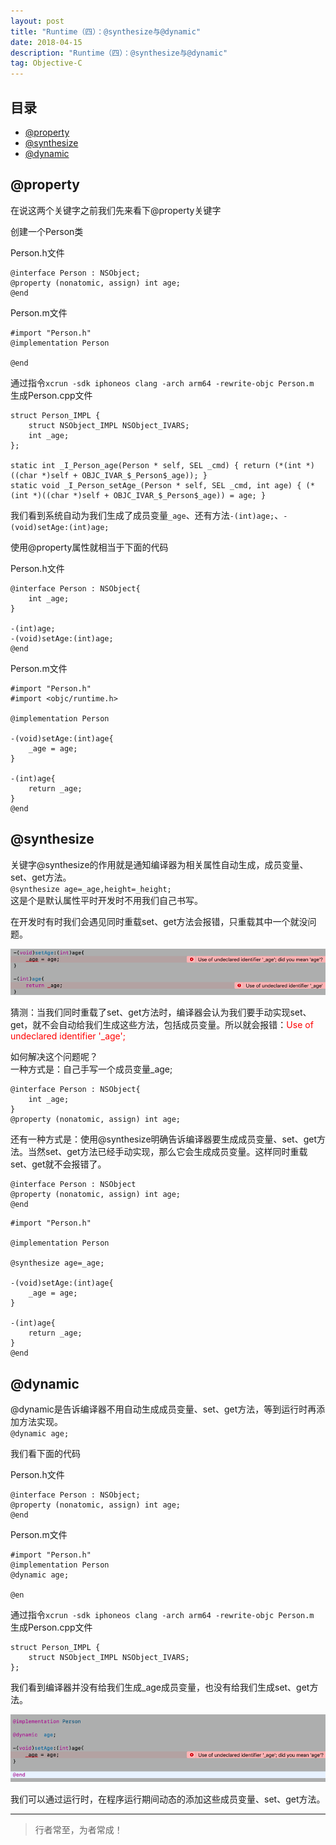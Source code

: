 ```yaml
---
layout: post
title: "Runtime（四）：@synthesize与@dynamic"
date: 2018-04-15
description: "Runtime（四）：@synthesize与@dynamic"
tag: Objective-C
---
```








## 目录
- [@property](#content1)   
- [@synthesize](#conten2)   
- [@dynamic](#content3)   

<!-- ************************************************ -->
## <a id="content1"></a>@property


在说这两个关键字之前我们先来看下@property关键字

创建一个Person类

Person.h文件
```
@interface Person : NSObject;
@property (nonatomic, assign) int age;
@end
```

Person.m文件
```objc
#import "Person.h"
@implementation Person

@end
```

通过指令`xcrun -sdk iphoneos clang -arch arm64 -rewrite-objc Person.m`     
生成Person.cpp文件

```objc
struct Person_IMPL {
	struct NSObject_IMPL NSObject_IVARS;
	int _age;
};

static int _I_Person_age(Person * self, SEL _cmd) { return (*(int *)((char *)self + OBJC_IVAR_$_Person$_age)); }
static void _I_Person_setAge_(Person * self, SEL _cmd, int age) { (*(int *)((char *)self + OBJC_IVAR_$_Person$_age)) = age; }
```
我们看到系统自动为我们生成了成员变量`_age`、还有方法`-(int)age;`、`-(void)setAge:(int)age;`

使用@property属性就相当于下面的代码

Person.h文件

```objc
@interface Person : NSObject{
    int _age;
}

-(int)age;
-(void)setAge:(int)age;
@end
```

Person.m文件

```
#import "Person.h"
#import <objc/runtime.h>

@implementation Person

-(void)setAge:(int)age{
    _age = age;
}

-(int)age{
    return _age;
}
@end
```

<!-- ************************************************ -->
## <a id="content2"></a>@synthesize

关键字@synthesize的作用就是通知编译器为相关属性自动生成，成员变量、set、get方法。     
`@synthesize age=_age,height=_height;`      
这是个是默认属性平时开发时不用我们自己书写。     

在开发时有时我们会遇见同时重载set、get方法会报错，只重载其中一个就没问题。

<img src="/images/underlying/msgsend4.png" alt="img">

猜测：当我们同时重载了set、get方法时，编译器会认为我们要手动实现set、get，就不会自动给我们生成这些方法，包括成员变量。所以就会报错：<span style="color:red">Use of undeclared identifier '_age';</span>

如何解决这个问题呢？    
一种方式是：自己手写一个成员变量_age;    
```objc
@interface Person : NSObject{
    int _age;
}
@property (nonatomic, assign) int age;
```
还有一种方式是：使用@synthesize明确告诉编译器要生成成员变量、set、get方法。当然set、get方法已经手动实现，那么它会生成成员变量。这样同时重载set、get就不会报错了。

```objc
@interface Person : NSObject
@property (nonatomic, assign) int age;
@end
```

```objc
#import "Person.h"

@implementation Person

@synthesize age=_age;

-(void)setAge:(int)age{
    _age = age;
}

-(int)age{
    return _age;
}
@end
```






<!-- ************************************************ -->
## <a id="content3"></a>@dynamic

@dynamic是告诉编译器不用自动生成成员变量、set、get方法，等到运行时再添加方法实现。    
`@dynamic age;`    

我们看下面的代码

Person.h文件
```
@interface Person : NSObject;
@property (nonatomic, assign) int age;
@end
```

Person.m文件
```objc
#import "Person.h"
@implementation Person
@dynamic age;

@en
```

通过指令`xcrun -sdk iphoneos clang -arch arm64 -rewrite-objc Person.m`     
生成Person.cpp文件    

```objc
struct Person_IMPL {
	struct NSObject_IMPL NSObject_IVARS;
};
```
我们看到编译器并没有给我们生成_age成员变量，也没有给我们生成set、get方法。

<img src="/images/underlying/msgsend5.png" alt="img">


我们可以通过运行时，在程序运行期间动态的添加这些成员变量、set、get方法。


----------
>  行者常至，为者常成！


